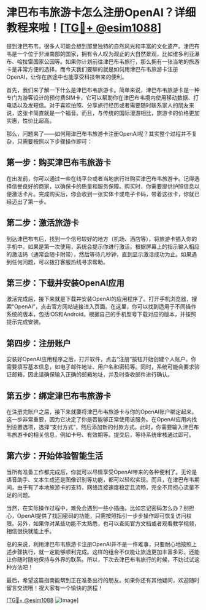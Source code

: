 # 津巴布韦旅游卡怎么注册OpenAI？详细教程来啦！[[TG💪+ @esim1088](https://t.me/s/esim1088)]

提到津巴布韦，很多人可能会想到那里独特的自然风光和丰富的文化遗产。津巴布韦是一个位于非洲南部的国家，拥有令人叹为观止的大自然景观，比如维多利亚瀑布、哈拉雷国家公园等。如果你计划前往津巴布韦旅行，那么拥有一张当地的旅游卡是非常方便的选择。而今天我们要聊的就是如何用津巴布韦旅游卡注册OpenAI，让你在旅途中也能享受科技带来的便利。

首先，我们来了解一下什么是津巴布韦旅游卡。简单来说，津巴布韦旅游卡是一种专门为游客设计的预付费SIM卡，它可以帮助你在津巴布韦境内使用移动数据、打电话以及发短信。对于喜欢拍照、分享旅行经历或者需要随时联系家人的朋友来说，这张卡简直就是一个福音。而且，与传统的国际漫游相比，旅游卡的价格更加实惠，性价比超高。

那么，问题来了——如何用津巴布韦旅游卡注册OpenAI呢？其实整个过程并不复杂，只需要按照以下步骤操作即可：

## 第一步：购买津巴布韦旅游卡

在出发前，你可以通过一些在线平台或者当地旅行社购买津巴布韦旅游卡。记得选择信誉良好的商家，以确保卡的质量和服务保障。购买时，你需要提供护照信息以便激活卡片。完成购买后，你会收到一张实体卡或电子卡码，带着这张卡，你就已经迈出了第一步。

## 第二步：激活旅游卡

到达津巴布韦后，找到一个信号较好的地方（机场、酒店等），将旅游卡插入你的手机中。如果是第一次使用，系统会提示你进行激活。根据屏幕上的指示输入相应的激活码（通常会随卡附带），然后等待几秒钟，直到显示激活成功为止。如果遇到任何问题，可以拨打客服热线寻求帮助。

## 第三步：下载并安装OpenAI应用

激活完成后，接下来就是下载并安装OpenAI的应用程序了。打开手机浏览器，搜索“OpenAI”，点击官方网站链接进入页面。在这里，你可以找到适用于不同操作系统的版本，包括iOS和Android。根据自己的手机型号下载对应的版本，并按照提示完成安装。

## 第四步：注册账户

安装好OpenAI应用程序之后，打开软件，点击“注册”按钮开始创建个人账户。你需要填写基本信息，如电子邮件地址、用户名和密码等。同时，系统可能会要求验证邮箱，因此请确保输入正确的邮箱地址，并及时查收邮件进行确认。

## 第五步：绑定津巴布韦旅游卡

在注册完账户之后，接下来就要将津巴布韦旅游卡与你的OpenAI账户绑定起来。这一步非常重要，因为它决定了你是否能够正常使用该服务。在OpenAI应用内找到设置选项，选择“支付方式”，然后添加新的付款方式。此时，你需要输入津巴布韦旅游卡的相关信息，例如卡号、有效期等。提交后，等待系统审核通过即可。

## 第六步：开始体验智能生活

当所有准备工作都完成后，你就可以尽情享受OpenAI带来的各种便利了。无论是语音助手、文本生成还是图像识别等功能，都可以轻松实现。而且，在津巴布韦期间，由于有了本地旅游卡的支持，网络连接速度稳定且流畅，完全不用担心流量不足的问题。

当然，在实际操作过程中，难免会遇到一些小插曲。比如忘记密码怎么办？别担心，OpenAI提供了找回密码的功能，只需按照指引一步步操作即可恢复访问权限。另外，如果你对某些功能不太熟悉，也可以查阅官方文档或者观看教学视频，相信很快就能上手。

总的来说，利用津巴布韦旅游卡注册OpenAI并不是一件难事，只要耐心地按照上述步骤执行，就一定能够顺利完成。这样的组合不仅能让旅途更加丰富多彩，还能让你随时随地保持与外界的联系。所以，下次去津巴布韦旅行的时候，不妨试试这种方法吧！

最后，希望这篇指南能帮到正在准备出行的朋友。如果你还有其他疑问，欢迎随时留言交流哦！祝大家有一个愉快的旅程！

[[TG💪+ @esim1088](https://t.me/s/esim1088) ![Image](https://i.postimg.cc/4NQfJmqS/Snipaste-2025-05-13-00-14-12.png)]
